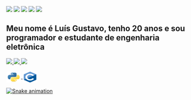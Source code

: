 <div> 
  <a href="https://www.youtube.com/channel/UCtByBohmZaqpMBYXR0HEqfA" target="_blank"><img src="https://img.shields.io/badge/YouTube-FF0000?style=for-the-badge&logo=youtube&logoColor=white" target="_blank"></a>
  <a href="https://instagram.com/luis.gustavo.02" target="_blank"><img src="https://img.shields.io/badge/-Instagram-%23E4405F?style=for-the-badge&logo=instagram&logoColor=white" target="_blank"></a>
 	<a href="https://www.twitch.tv/gugamcz" target="_blank"><img src="https://img.shields.io/badge/Twitch-9146FF?style=for-the-badge&logo=twitch&logoColor=white" target="_blank"></a>
  <a href = "mailto:lg.amaral.02@gmail.com"><img src="https://img.shields.io/badge/-Gmail-%23333?style=for-the-badge&logo=gmail&logoColor=white" target="_blank"></a>
  <a href="https://www.linkedin.com/in/luís-gustavo-martins-3323141b1/" target="_blank"><img src="https://img.shields.io/badge/-LinkedIn-%230077B5?style=for-the-badge&logo=linkedin&logoColor=white" target="_blank"></a> 
</div>

## Meu nome é Luís Gustavo, tenho 20 anos e sou programador e estudante de engenharia eletrônica

<div>
  <a href="https://github.com/gugamcz">
  <img height="150em" src="https://github-readme-stats.vercel.app/api?username=luisgustavo02&show_icons=true&theme=dark"/>
  <img height="150em" src="https://github-readme-stats.vercel.app/api/top-langs/?username=luisgustavo02&layout=compact&langs_count=7&theme=dark"/>
  <img height="150cm" src="https://github-readme-stats.vercel.app/api/wakatime?username=luisgustavo02&layout=compact&langs_count=7&theme=dark">
</div>
<div><br>
  <img align="center" alt="Guga-Python" height="30" width="40" src="https://raw.githubusercontent.com/devicons/devicon/master/icons/python/python-original.svg">
  <img align="center" alt="Guga-C" height="30" width="40" src="https://raw.githubusercontent.com/devicons/devicon/master/icons/c/c-original.svg">
</div>

  ![Snake animation](https://github.com/luisgustavo02/luisgustavo02/blob/output/github-contributions-grid-snake.yml)
